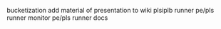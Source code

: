 
bucketization
add material of presentation to wiki
plsiplb runner
pe/pls runner monitor 
pe/pls runner docs
